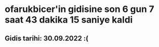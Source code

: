 # ofarukbicer'in gidisine son 6 gun 7 saat 43 dakika 15 saniye kaldi

## Gidis tarihi: 30.09.2022 :(